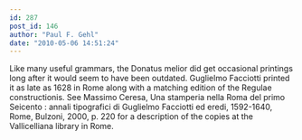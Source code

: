 ```yaml
---
id: 287
post_id: 146
author: "Paul F. Gehl"
date: "2010-05-06 14:51:24"
---
```

Like many useful grammars, the Donatus melior did get occasional printings long after it would seem to have been outdated. Guglielmo Facciotti printed it as late as 1628 in Rome along with a matching edition of the Regulae constructionis. See Massimo Ceresa, Una stamperia nella Roma del primo Seicento : annali tipografici di Guglielmo Facciotti ed eredi, 1592-1640, Rome, Bulzoni, 2000, p. 220 for a description of the copies at the Vallicelliana library in Rome.
